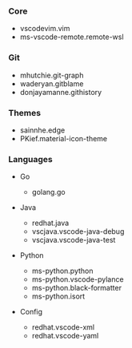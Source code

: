 ### Core
- vscodevim.vim
- ms-vscode-remote.remote-wsl

### Git
- mhutchie.git-graph
- waderyan.gitblame
- donjayamanne.githistory

### Themes
- sainnhe.edge
- PKief.material-icon-theme

### Languages
- Go
    - golang.go

- Java
    - redhat.java
    - vscjava.vscode-java-debug
    - vscjava.vscode-java-test

- Python
    - ms-python.python
    - ms-python.vscode-pylance
    - ms-python.black-formatter
    - ms-python.isort

- Config
    - redhat.vscode-xml
    - redhat.vscode-yaml
